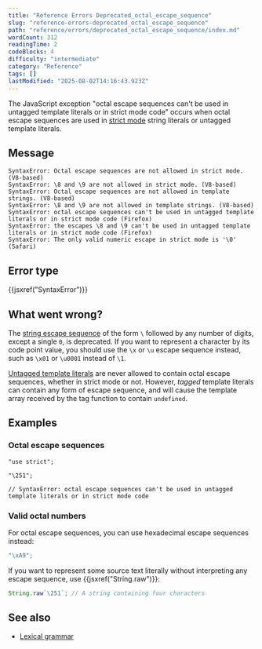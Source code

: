 ```yaml
---
title: "Reference Errors Deprecated_octal_escape_sequence"
slug: "reference-errors-deprecated_octal_escape_sequence"
path: "reference/errors/deprecated_octal_escape_sequence/index.md"
wordCount: 312
readingTime: 2
codeBlocks: 4
difficulty: "intermediate"
category: "Reference"
tags: []
lastModified: "2025-08-02T14:16:43.923Z"
---
```



The JavaScript exception "octal escape sequences can't be used in untagged template literals or in strict mode code" occurs when octal escape sequences are used in [strict mode](/en-US/docs/Web/JavaScript/Reference/Strict_mode) string literals or untagged template literals.

## Message

```plain
SyntaxError: Octal escape sequences are not allowed in strict mode. (V8-based)
SyntaxError: \8 and \9 are not allowed in strict mode. (V8-based)
SyntaxError: Octal escape sequences are not allowed in template strings. (V8-based)
SyntaxError: \8 and \9 are not allowed in template strings. (V8-based)
SyntaxError: octal escape sequences can't be used in untagged template literals or in strict mode code (Firefox)
SyntaxError: the escapes \8 and \9 can't be used in untagged template literals or in strict mode code (Firefox)
SyntaxError: The only valid numeric escape in strict mode is '\0' (Safari)
```

## Error type

{{jsxref("SyntaxError")}}

## What went wrong?

The [string escape sequence](/en-US/docs/Web/JavaScript/Reference/Lexical_grammar#escape_sequences) of the form `\` followed by any number of digits, except a single `0`, is deprecated. If you want to represent a character by its code point value, you should use the `\x` or `\u` escape sequence instead, such as `\x01` or `\u0001` instead of `\1`.

[Untagged template literals](/en-US/docs/Web/JavaScript/Reference/Template_literals) are never allowed to contain octal escape sequences, whether in strict mode or not. However, _tagged_ template literals can contain any form of escape sequence, and will cause the template array received by the tag function to contain `undefined`.

## Examples

### Octal escape sequences

```js-nolint example-bad
"use strict";

"\251";

// SyntaxError: octal escape sequences can't be used in untagged template literals or in strict mode code
```

### Valid octal numbers

For octal escape sequences, you can use hexadecimal escape sequences instead:

```js example-good
"\xA9";
```

If you want to represent some source text literally without interpreting any escape sequence, use {{jsxref("String.raw")}}:

```js example-good
String.raw`\251`; // A string containing four characters
```

## See also

- [Lexical grammar](/en-US/docs/Web/JavaScript/Reference/Lexical_grammar#escape_sequences)
